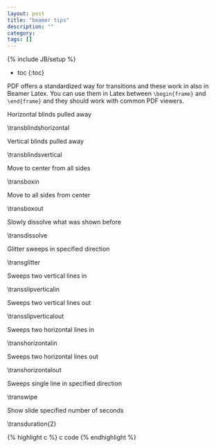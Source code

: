```yaml
---
layout: post
title: "beamer tips"
description: ""
category: 
tags: []
---
```

{% include JB/setup %}

<!-- 目录 -->
* toc
{:toc}

<!-- 正文 -->

PDF offers a standardized way for transitions and these work in also in Beamer Latex. You can use them in Latex between `\begin{frame}` and `\end{frame}` and they should work with common PDF viewers.

Horizontal blinds pulled away

\transblindshorizontal

Vertical blinds pulled away

\transblindsvertical

Move to center from all sides

\transboxin

Move to all sides from center

\transboxout

Slowly dissolve what was shown before

\transdissolve

Glitter sweeps in specified direction

\transglitter

Sweeps two vertical lines in

\transslipverticalin

Sweeps two vertical lines out

\transslipverticalout

Sweeps two horizontal lines in

\transhorizontalin

Sweeps two horizontal lines out

\transhorizontalout

Sweeps single line in specified direction

\transwipe

Show slide specified number of seconds

\transduration{2}

<!-- 代码块(注意修改语言) -->
{% highlight c %}
c code
{% endhighlight %}
